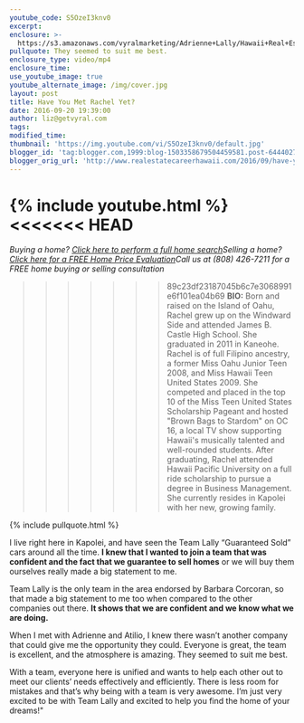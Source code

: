 ```yaml
---
youtube_code: S5OzeI3knv0
excerpt:
enclosure: >-
  https://s3.amazonaws.com/vyralmarketing/Adrienne+Lally/Hawaii+Real+Estate+Agents-+Have+You+Met+Rachel+Yet%253F.mp4
pullquote: They seemed to suit me best.
enclosure_type: video/mp4
enclosure_time:
use_youtube_image: true
youtube_alternate_image: /img/cover.jpg
layout: post
title: Have You Met Rachel Yet?
date: 2016-09-20 19:39:00
author: liz@getvyral.com
tags:
modified_time:
thumbnail: 'https://img.youtube.com/vi/S5OzeI3knv0/default.jpg'
blogger_id: 'tag:blogger.com,1999:blog-1503358679504459581.post-6444027279387826976'
blogger_orig_url: 'http://www.realestatecareerhawaii.com/2016/09/have-you-met-rachel-yet.html'
---
```



{% include youtube.html %}
<<<<<<< HEAD
=======

*Buying a home? [Click here to perform a full home search](http://www.besthawaiirealestatesearch.com/results-gallery/?width=200&amp;utm_source=QUICKSEARCH&amp;utm_campaign=OtherWebsite&amp;utm_medium=referral)Selling a home? [Click here for a FREE Home Price Evaluation](http://hawaii.guaranteedsale.com/)Call us at (808) 426-7211 for a FREE home buying or selling consultation*

>>>>>>> 89c23df23187045b6c7e3068991e6f101ea04b69
**BIO:** Born and raised on the Island of Oahu, Rachel grew up on the Windward Side and attended James B. Castle High School. She graduated in 2011 in Kaneohe. Rachel is of full Filipino ancestry, a former Miss Oahu Junior Teen 2008, and Miss Hawaii Teen United States 2009. She competed and placed in the top 10 of the Miss Teen United States Scholarship Pageant and hosted "Brown Bags to Stardom" on OC 16, a local TV show supporting Hawaii's musically talented and well-rounded students. After graduating, Rachel attended Hawaii Pacific University on a full ride scholarship to pursue a degree in Business Management. She currently resides in Kapolei with her new, growing family.

{% include pullquote.html %}

I live right here in Kapolei, and have seen the Team Lally “Guaranteed Sold” cars around all the time. **I knew that I wanted to join a team that was confident and the fact that we guarantee to sell homes** or we will buy them ourselves really made a big statement to me.

Team Lally is the only team in the area endorsed by Barbara Corcoran, so that made a big statement to me too when compared to the other companies out there. **It shows that we are confident and we know what we are doing.**

When I met with Adrienne and Atilio, I knew there wasn’t another company that could give me the opportunity they could. Everyone is great, the team is excellent, and the atmosphere is amazing. They seemed to suit me best.

With a team, everyone here is unified and wants to help each other out to meet our clients’ needs effectively and efficiently. There is less room for mistakes and that’s why being with a team is very awesome. I’m just very excited to be with Team Lally and excited to help you find the home of your dreams!"